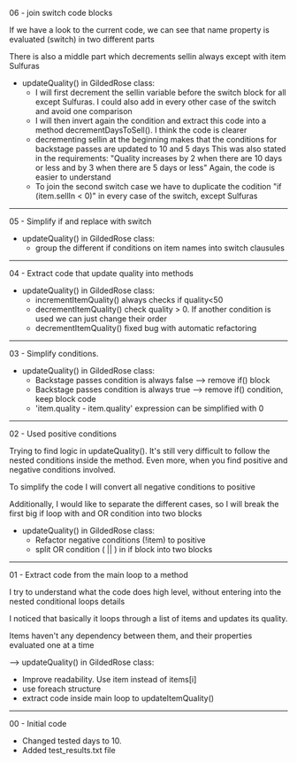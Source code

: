 06 - join switch code blocks

If we have a look to the current code, we can see that name property is evaluated (switch) in two different parts

There is also a middle part which decrements sellin always except with item Sulfuras

- updateQuality() in GildedRose class:
    - I will first decrement the sellin variable before the switch block for all except Sulfuras.
    I could also add in every other case of the switch and avoid one comparison
    - I will then invert again the condition and extract this code into a method decrementDaysToSell(). 
    I think the code is clearer 
    - decrementing sellin at the beginning makes that the conditions for backstage passes are updated to 10 and 5 days
    This was also stated in the requirements: 
    "Quality increases by 2 when there are 10 days or less and by 3 when there are 5 days or less"
    Again, the code is easier to understand
    - To join the second switch case we have to duplicate the codition 
    "if (item.sellIn < 0)" in every case of the switch, except Sulfuras 
    
---

05 - Simplify if and replace with switch

- updateQuality() in GildedRose class:
    - group the different if conditions on item names into switch clausules 

---

04 - Extract code that update quality into methods

- updateQuality() in GildedRose class:
    - incrementItemQuality() always checks if quality<50
    - decrementItemQuality() check  quality > 0. If another condition is used we can just change their order
    - decrementItemQuality() fixed bug with automatic refactoring
    
---

03 - Simplify conditions. 

- updateQuality() in GildedRose class:
    - Backstage passes condition is always false --> remove if() block
    - Backstage passes condition is always true --> remove if() condition, keep block code 
    - 'item.quality - item.quality' expression can be simplified with 0
     
---

02 - Used positive conditions
     
Trying to find logic in updateQuality(). It's still very difficult to follow the nested conditions inside the method. Even more, when you find positive and negative conditions involved.
     
To simplify the code I will convert all negative conditions to positive
     
Additionally, I would like to separate the different cases, so I will break the first big if loop with and OR condition into two blocks
     
- updateQuality() in GildedRose class:
    - Refactor negative conditions (!item) to positive
    - split OR condition ( || ) in if block into two blocks
     
---

01 - Extract code from the main loop to a method 

I try to understand what the code does high level, without entering into the nested conditional loops details

I noticed that basically it loops through a list of items and updates its quality.

Items haven't any dependency between them, and their properties evaluated one at a time

--> updateQuality() in GildedRose class:
- Improve readability. Use item instead of items[i]
- use foreach structure
- extract code inside main loop to updateItemQuality()

---

00 - Initial code

- Changed tested days to 10.
- Added test_results.txt file 
